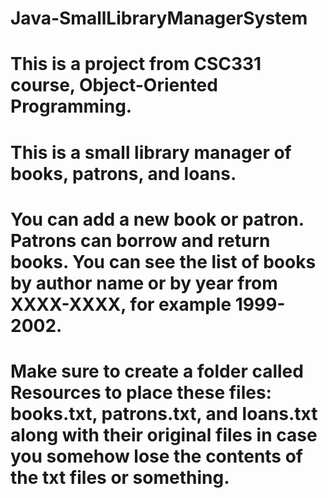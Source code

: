 # Java-SmallLibraryManagerSystem
# This is a project from CSC331 course, Object-Oriented Programming.
# This is a small library manager of books, patrons, and loans.
# You can add a new book or patron. Patrons can borrow and return books. You can see the list of books by author name or by year from XXXX-XXXX, for example 1999-2002.
# Make sure to create a folder called Resources to place these files: books.txt, patrons.txt, and loans.txt along with their original files in case you somehow lose the contents of the txt files or something.


